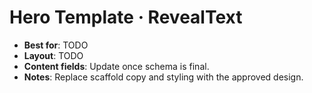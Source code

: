 # Hero Template · RevealText

- **Best for**: TODO
- **Layout**: TODO
- **Content fields**: Update once schema is final.
- **Notes**: Replace scaffold copy and styling with the approved design.

